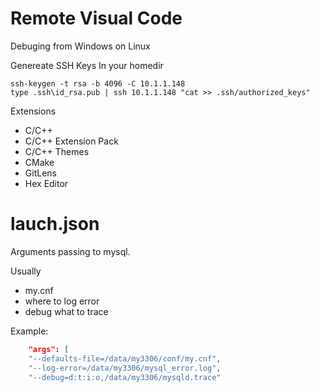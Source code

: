 # Remote Visual Code

Debuging from Windows on Linux

Genereate SSH Keys
In your homedir

```prompt
ssh-keygen -t rsa -b 4096 -C 10.1.1.148
type .ssh\id_rsa.pub | ssh 10.1.1.148 "cat >> .ssh/authorized_keys"
```

Extensions

- C/C++
- C/C++ Extension Pack
- C/C++ Themes
- CMake
- GitLens
- Hex Editor

# lauch.json

Arguments passing to mysql.

Usually 
- my.cnf
- where to log error
- debug what to trace

Example:

```json
    "args": [
    "--defaults-file=/data/my3306/conf/my.cnf",
    "--log-error=/data/my3306/mysql_error.log",
    "--debug=d:t:i:o,/data/my3306/mysqld.trace"
```